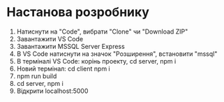# Настанова розробнику

1. Натиснути на "Code", вибрати "Clone" чи "Download ZIP"
2. Завантажити VS Code 
3. Завантажити MSSQL Server Express
4. В VS Code натиснути на значок "Розширення", встановити "mssql"
5. В терміналі VS Code: корінь проекту, cd server, npm i
6. Новий термінал: cd client npm i
7. npm run build
8. cd server, npm i
9. Відкрити localhost:5000
    
